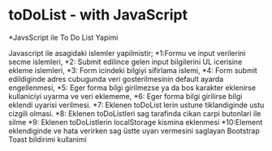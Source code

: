 # toDoList - with JavaScript 
 *JavsScript ile To Do List Yapimi 
 
 Javascript ile asagidaki islemler yapilmistir;
*1:Formu ve input verilerini secme islemleri,
*2: Submit edilince gelen input bilgilerini UL icerisine ekleme islemleri,
*3: Form icindeki bilgiyi sifirlama islemi,
*4: Form submit edildiginde adres cubugunda veri gosterilmesinin default ayarda engellenmesi,
*5: Eger forma bilgi girilmezse ya da bos karakter eklenirse kullaniciyi uyarma ve veri eklememe,
*6: Eger forma bilgi girilirse bilgi eklendi uyarisi verilmesi.
*7: Eklenen toDoList lerin ustune tiklandiginde ustu cizgili olmasi.
*8: Eklenen toDoListleri sag tarafinda cikan carpi butonlari ile silme
*9: Eklenen toDoListlerin localStorage kismina eklenmesi
*10:Element eklendiginde ve hata verirken sag üstte uyarı vermesini saglayan Bootstrap Toast bildirimi
kullanimi



![]()
---
![]()
---
